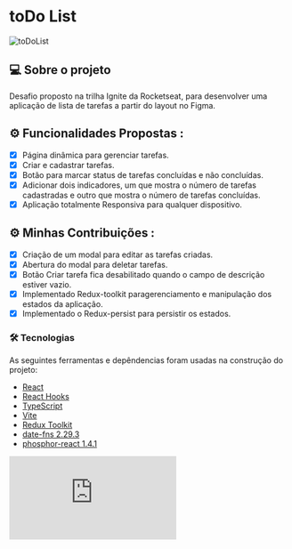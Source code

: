 # toDo List
![toDoList](https://github.com/user-attachments/assets/9db6c00e-63f7-46fa-adc8-61f064c0afe0)

## 💻 Sobre o projeto
Desafio proposto na trilha Ignite da Rocketseat, para desenvolver uma aplicação de lista de tarefas a partir do layout no Figma.

## ⚙️ Funcionalidades Propostas :

- [x] Página dinâmica para gerenciar tarefas.
- [x] Criar e cadastrar tarefas.
- [x] Botão para marcar status de tarefas concluídas e não concluídas.
- [x] Adicionar dois indicadores, um que mostra o número de tarefas cadastradas e outro que mostra o número de tarefas concluídas.
- [x] Aplicação totalmente Responsiva para qualquer dispositivo.

## ⚙️ Minhas Contribuições :

- [x] Criação de um modal para editar as tarefas criadas.
- [x] Abertura do modal para deletar tarefas.
- [x] Botão Criar tarefa fica desabilitado quando o campo de descrição estiver vazio.
- [x] Implementado Redux-toolkit paragerenciamento e manipulação dos estados da aplicação.
- [x] Implementado o Redux-persist para persistir os estados.

### 🛠 Tecnologias

As seguintes ferramentas e depêndencias foram usadas na construção do projeto:

- [React](https://pt-br.reactjs.org)
- [React Hooks](https://legacy.reactjs.org/docs/hooks-intro.html)
- [TypeScript](https://www.typescriptlang.org/)
- [Vite](https://vitejs.dev/guide/#scaffolding-your-first-vite-project)
- [Redux Toolkit](https://redux-toolkit.js.org/introduction/why-rtk-is-redux-today)
- [date-fns 2.29.3](https://date-fns.org/)
- [phosphor-react 1.4.1](https://phosphoricons.com/)


[![GitHub license](https://badgen.net/github/license/Naereen/Strapdown.js)](https://github.com/Naereen/StrapDown.js/blob/master/LICENSE)
